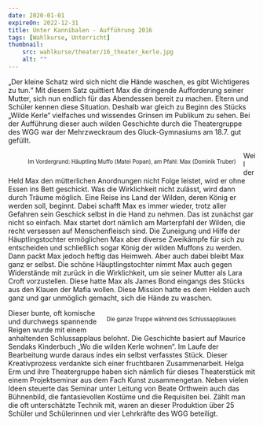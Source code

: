```yaml
---
date: 2020-01-01
expireOn: 2022-12-31
title: Unter Kannibalen - Aufführung 2016
tags: [Wahlkurse, Unterricht]
thumbnail: 
    src: wahlkurse/theater/16_theater_kerle.jpg
    alt: ""
---
```


„Der kleine Schatz wird sich nicht die Hände waschen, es gibt Wichtigeres zu tun.“ Mit diesem Satz quittiert Max die dringende Aufforderung seiner Mutter, sich nun endlich für das Abendessen bereit zu machen. Eltern und Schüler kennen diese Situation. Deshalb war gleich zu Beginn des Stücks „Wilde Kerle“ vielfaches und wissendes Grinsen im Publikum zu sehen. Bei der Aufführung dieser auch wilden Geschichte durch die Theatergruppe des WGG war der Mehrzweckraum des Gluck-Gymnasiums am 18.7. gut gefüllt.

<figure style="max-width:450px;float:left;margin-right:15px">
    <img src="images/wahlkurse/theater/16_theater_kerle.jpg" alt="">
    <figcaption style="font-size:80%;width: 100%;">Im Vordergrund: Häuptling Muffo (Matei Popan), am Pfahl: Max (Dominik Truber)</figcaption>
</figure>

Weil der Held Max den mütterlichen Anordnungen nicht Folge leistet, wird er ohne Essen ins Bett geschickt. Was die Wirklichkeit nicht zulässt, wird dann durch Träume möglich. Eine Reise ins Land der Wilden, deren König er werden soll, beginnt. Dabei schafft Max es immer wieder, trotz aller Gefahren sein Geschick selbst in die Hand zu nehmen. Das ist zunächst gar nicht so einfach. Max startet dort nämlich am Marterpfahl der Wilden, die recht versessen auf Menschenfleisch sind. Die Zuneigung und Hilfe der Häuptlingstochter ermöglichen Max aber diverse Zweikämpfe für sich zu entscheiden und schließlich sogar König der wilden Muffons zu werden. Dann packt Max jedoch heftig das Heimweh. Aber auch dabei bleibt Max ganz er selbst. Die schöne Häuptlingstochter nimmt Max auch gegen Widerstände mit zurück in die Wirklichkeit, um sie seiner Mutter als Lara Croft vorzustellen. Diese hatte Max als James Bond eingangs des Stücks aus den Klauen der Mafia wollen. Diese Mission hatte es dem Helden auch ganz und gar unmöglich gemacht, sich die Hände zu waschen. 

<figure style="max-width:450px;float:right;margin-left:15px">
    <img src="images/wahlkurse/theater/16_theater_kerle2.jpg" alt="">
    <figcaption style="font-size:80%;width: 100%;">Die ganze Truppe während des Schlussapplauses</figcaption>
</figure>

Dieser bunte, oft komische und durchwegs spannende Reigen wurde mit einem anhaltenden Schlussapplaus belohnt. Die Geschichte basiert auf Maurice Sendaks Kinderbuch „Wo die wilden Kerle wohnen“. Im Laufe der Bearbeitung wurde daraus indes ein selbst verfasstes Stück. Dieser Kreativprozess verdankte sich einer fruchtbaren Zusammenarbeit. Helga Erm und ihre Theatergruppe haben sich nämlich für dieses Theaterstück mit einem Projektseminar aus dem Fach Kunst zusammengetan. Neben vielen Ideen steuerte das Seminar unter Leitung von Beate Orthwein auch das Bühnenbild, die fantasievollen Kostüme und die Requisiten bei. Zählt man die oft unterschätzte Technik mit, waren an dieser Produktion über 25 Schüler und Schülerinnen und vier Lehrkräfte des WGG beteiligt. 